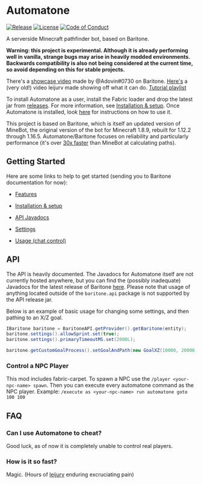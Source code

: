 # Automatone
[![Release](https://img.shields.io/github/release/ladysnake/automatone.svg)](https://github.com/ladysnake/automatone/releases/)
[![License](https://img.shields.io/badge/license-LGPL--3.0%20with%20anime%20exception-green.svg)](LICENSE)
[![Code of Conduct](https://img.shields.io/badge/%E2%9D%A4-code%20of%20conduct-blue.svg?style=flat)](https://github.com/cabaletta/baritone/blob/master/CODE_OF_CONDUCT.md)

A serverside Minecraft pathfinder bot, based on Baritone.

**Warning: this project is experimental. Although it is already performing well in vanilla, strange bugs may arise in heavily modded environments.
Backwards compatibility is also not being considered at the current time, so avoid depending on this for stable projects.**

There's a [showcase video](https://youtu.be/CZkLXWo4Fg4) made by @Adovin#0730 on Baritone. [Here's](https://www.youtube.com/watch?v=StquF69-_wI) a (very old!) video leijurv made showing off what it can do. [Tutorial playlist](https://www.youtube.com/playlist?list=PLnwnJ1qsS7CoQl9Si-RTluuzCo_4Oulpa)

To install Automatone as a user, install the Fabric loader and drop the latest jar from [releases](https://github.com/Ladysnake/Automatone/releases).
For more information, see [Installation & setup](SETUP.md). Once Automatone is installed, look [here](USAGE.md) for instructions on how to use it.

This project is based on Baritone, which is itself an updated version of MineBot,
the original version of the bot for Minecraft 1.8.9, rebuilt for 1.12.2 through 1.16.5.
Automatone/Baritone focuses on reliability and particularly performance (it's over [30x faster](https://github.com/cabaletta/baritone/pull/180#issuecomment-423822928) than MineBot at calculating paths).

## Getting Started

Here are some links to help to get started (sending you to Baritone documentation for now):

- [Features](FEATURES.md)

- [Installation & setup](SETUP.md)

- [API Javadocs](https://baritone.leijurv.com/)

- [Settings](https://baritone.leijurv.com/baritone/api/Settings.html#field.detail)

- [Usage (chat control)](USAGE.md)

## API

The API is heavily documented. The Javadocs for Automatone itself are not currently hosted anywhere, but you can find
the (possibly inadequate) Javadocs for the latest release of Baritone [here](https://baritone.leijurv.com/).
Please note that usage of anything located outside of the ``baritone.api`` package is not supported by the API release
jar.

Below is an example of basic usage for changing some settings, and then pathing to an X/Z goal.

```java
IBaritone baritone = BaritoneAPI.getProvider().getBaritone(entity);
baritone.settings().allowSprint.set(true);
baritone.settings().primaryTimeoutMS.set(2000L);

baritone.getCustomGoalProcess().setGoalAndPath(new GoalXZ(10000, 20000));
```

### Control a NPC Player
This mod includes fabric-carpet. To spawn a NPC use the `/player <your-npc-name> spawn`.
Then you can execute every automatone command as the NPC player. 
Example: `/execute as <your-npc-name> run automatone goto 100 100`

## FAQ

### Can I use Automatone to cheat?
Good luck, as of now it is completely unable to control real players.

### How is it so fast?

Magic. (Hours of [leijurv](https://github.com/leijurv/) enduring excruciating pain)
